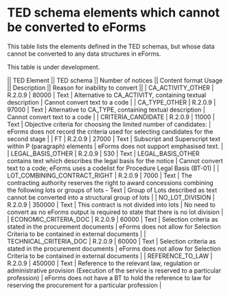 # TED schema elements which cannot be converted to eForms

This table lists the elements defined in the TED schemas, but whose data cannot be converted to any data structures in eForms.

This table is under development.

|| TED Element || TED schema || Number of notices || Content format Usage || Description || Reason for inability to convert ||
| CA_ACTIVITY_OTHER | R.2.0.9 | 80000 | Text | Alternative to CA_ACTIVITY, containing textual description | Cannot convert text to a code |
| CA_TYPE_OTHER | R.2.0.9 | 97000 | Text | Alternative to CA_TYPE, containing textual description | Cannot convert text to a code |
| CRITERIA_CANDIDATE | R.2.0.9 | 11000 | Text | Objective criteria for choosing the limited number of candidates: | eForms does not record the criteria used for selecting candidates for the second stage |
| FT | R.2.0.9 | 27000 | Text | Subscript and Superscript text within P (paragraph) elements | eForms does not support emphasised text. |
| LEGAL_BASIS_OTHER | R.2.0.9 | 530 | Text | LEGAL_BASIS_OTHER contains text which describes the legal basis for the notice | Cannot convert text to a code; eForms uses a codelist for Procedure Legal Basis (BT-01) |
| LOT_COMBINING_CONTRACT_RIGHT | R.2.0.9 | 7000 | Text | The contracting authority reserves the right to award concessions combining the following lots or groups of lots - Text | Group of Lots described as text cannot be converted into a structural group of lots |
| NO_LOT_DIVISION | R.2.0.9 | 350000 | Text | This contract is not divided into lots | No need to convert as no eForms output is required to state that there is no lot division |
| ECONOMIC_CRITERIA_DOC | R.2.0.9 | 60000 | Text | Selection criteria as stated in the procurement documents | eForms does not allow for Selection Criteria to be contained in external documents |
| TECHNICAL_CRITERIA_DOC | R.2.0.9 | 60000 | Text | Selection criteria as stated in the procurement documents | eForms does not allow for Selection Criteria to be contained in external documents |
| REFERENCE_TO_LAW | R.2.0.9 | 450000 | Text | Reference to the relevant law, regulation or administrative provision (Execution of the service is reserved to a particular profession) | eForms does not have a BT to hold the reference to law for reserving the procurement for a particular profession |

